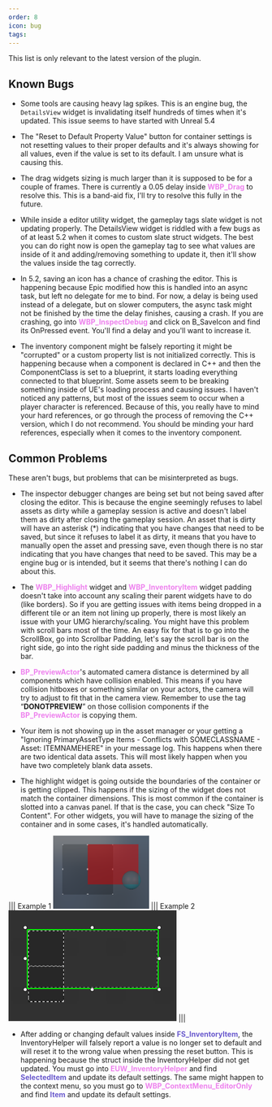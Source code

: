 ```yaml
---
order: 8
icon: bug
tags:
---
```


This list is only relevant to the latest version of the plugin.

## Known Bugs

- Some tools are causing heavy lag spikes. This is an engine bug, the `DetailsView` widget is invalidating itself hundreds of times when it's updated. This issue seems to have started with Unreal 5.4

- The "Reset to Default Property Value" button for container settings is not resetting values to their proper defaults and it's always showing for all values, even if the value is set to its default. I am unsure what is causing this.

- The drag widgets sizing is much larger than it is supposed to be for a couple of frames. There is currently a 0.05 delay inside <span style="color:violet">**WBP_Drag**</span> to resolve this. This is a band-aid fix, I'll try to resolve this fully in the future.

- While inside a editor utility widget, the gameplay tags slate widget is not updating properly. The DetailsView widget is riddled with a few bugs as of at least 5.2 when it comes to custom slate struct widgets. The best you can do right now is open the gameplay tag to see what values are inside of it and adding/removing something to update it, then it'll show the values inside the tag correctly.

- In 5.2, saving an icon has a chance of crashing the editor. This is happening because Epic modified how this is handled into an async task, but left no delegate for me to bind. For now, a delay is being used instead of a delegate, but on slower computers, the async task might not be finished by the time the delay finishes, causing a crash. If you are crashing, go into <span style="color:violet">**WBP_InspectDebug**</span> and click on B_SaveIcon and find its OnPressed event. You'll find a delay and you'll want to increase it.

- The inventory component might be falsely reporting it might be "corrupted" or a custom property list is not initialized correctly. This is happening because when a component is declared in C++ and then the ComponentClass is set to a blueprint, it starts loading everything connected to that blueprint. Some assets seem to be breaking something inside of UE's loading process and causing issues. I haven't noticed any patterns, but most of the issues seem to occur when a player character is referenced.
Because of this, you really have to mind your hard references, or go through the process of removing the C++ version, which I do not recommend. You should be minding your hard references, especially when it comes to the inventory component.


## Common Problems
These aren't bugs, but problems that can be misinterpreted as bugs.

- The inspector debugger changes are being set but not being saved after closing the editor. This is because the engine seemingly refuses to label assets as dirty while a gameplay session is active and doesn't label them as dirty after closing the gameplay session. An asset that is dirty will have an asterisk (*) indicating that you have changes that need to be saved, but since it refuses to label it as dirty, it means that you have to manually open the asset and pressing save, even though there is no star indicating that you have changes that need to be saved. This may be a engine bug or is intended, but it seems that there's nothing I can do about this.

- The <span style="color:violet">**WBP_Highlight**</span> widget and <span style="color:violet">**WBP_InventoryItem**</span> widget padding doesn't take into account any scaling their parent widgets have to do (like borders). So if you are getting issues with items being dropped in a different tile or an item not lining up properly, there is most likely an issue with your UMG hierarchy/scaling.
You might have this problem with scroll bars most of the time. An easy fix for that is to go into the ScrollBox, go into Scrollbar Padding, let's say the scroll bar is on the right side, go into the right side padding and minus the thickness of the bar.

- <span style="color:violet">**BP_PreviewActor**</span>'s automated camera distance is determined by all components which have collision enabled. This means if you have collision hitboxes or something similar on your actors, the camera will try to adjust to fit that in the camera view.
Remember to use the tag “**DONOTPREVIEW**” on those collision components if the <span style="color:violet">**BP_PreviewActor**</span> is copying them.

- Your item is not showing up in the asset manager or your getting a "Ignoring PrimaryAssetType Items - Conflicts with SOMECLASSNAME - Asset: ITEMNAMEHERE" in your message log. This happens when there are two identical data assets. This will most likely happen when you have two completely blank data assets.

- The highlight widget is going outside the boundaries of the container or is getting clipped. This happens if the sizing of the widget does not match the container dimensions. This is most common if the container is slotted into a canvas panel. If that is the case, you can check "Size To Content". For other widgets, you will have to manage the sizing of the container and in some cases, it's handled automatically.

||| Example 1
![](/pictures/InaccurateHighlightProblem1.png)
||| Example 2
![](/pictures/InaccurateHighlightProblem2.png)
|||

- After adding or changing default values inside <span style="color:slateblue">**FS_InventoryItem**</span>, the InventoryHelper will falsely report a value is no longer set to default and will reset it to the wrong value when pressing the reset button. This is happening because the struct inside the InventoryHelper did not get updated. You must go into <span style="color:violet">**EUW_InventoryHelper**</span> and find <span style="color:slateblue">**SelectedItem**</span> and update its default settings.
The same might happen to the context menu, so you must go to <span style="color:violet">**WBP_ContextMenu_EditorOnly**</span> and find <span style="color:slateblue">**Item**</span> and update its default settings.